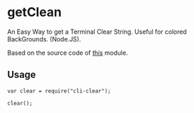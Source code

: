 # getClean
An Easy Way to get a Terminal Clear String. Useful for colored BackGrounds. (Node.JS).

Based on the source code of [this](https://www.npmjs.com/package/cli-clear) module.
## Usage

    var clear = require("cli-clear");
    
    clear();
